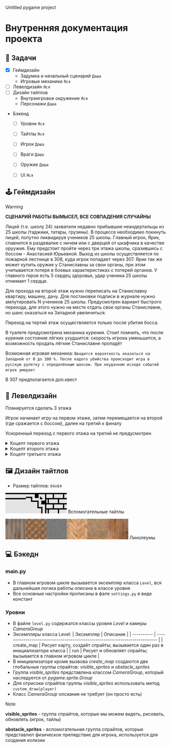 Untitled pygame project
# Внутренняя документация проекта



## 📑 Задачи
- [x] Геймдизайн
  - Задумка и начальный сценарий `Даша`
  - Игровые механики `Яся`
- [ ] Левелдизайн `Яся`
- [ ] Дизайн тайтлов
  - Внутреигровое окружение `Яся`
  - Персонажи `Даша`
- Бэкенд
  - [ ] Уровни `Яся`
  - [ ] Тайтлы `Яся`
  - [ ] Игрок `Даша`
  - [ ] Враги `Даша`
  - [ ] Оружие `Даша`
  - [ ] UI `Яся`


## 🕹 Геймдизайн 

> [!WARNING]
> **СЦЕНАРИЙ РАБОТЫ ВЫМЫСЕЛ, ВСЕ СОВПАДЕНИЯ СЛУЧАЙНЫ**

Лицей (т.е. школу 24) захватили недавно прибывшие неандертальцы из 25 школы (таджики, татары, грузины). В процессе необходимо покинуть лицей, попутно ликвидируя учеников 25 школы. Главный игрок, Ярик, спавнится в раздевалке с ничем или с дверцей от шкафчика в качестве оруужия. Ему предстоит пройти через три этажа школы, сразившись с боссом - Анастасией Юрьевной. Выход из школы осуществляется по пожарной лестнице в 308, куда игрок попадает через 307. Ярик так же может купить оружие у Станиславны за свои органы, при этом учитывается потеря в боевых характеристиках с потерей органов. У главного героя есть 5 сердец здоровья, удар ученика 25 школы отнимает 1 сердце.

Для прохода на второй этаж нужно переписать на Станиславну квартиру, машину, дачу. Для постановки подписи в журнале нужно ампутировать N учеников 25 школы. Предусмотрен вариант быстрого перехода, для этого нужно на месте отдать свои органы Станиславне, но шанс оказаться на Западной увеличиться.

Переход на тертий этаж осуществляется только после убития босса.

В туалете предусмотрена механика курения. Стоит помнить, что после курения состояние лёгких ухудшится: скорость игрока уменьшится, а возможность продать лёгкие Станиславне пропадёт 

Возможная игровая механика: `Вводится вероятность оказаться на Западной от 0 до 100 %. После кадого убийства происходит игра в русскую рулетку с определённым шансом. При неудачном исходе событий игрок умерает`

В 307 предполагается доп.квест


## 📐 Левелдизайн
Планируется сделать 3 этажа

Игрок начинает игру на первом этаже, затем перемещается на второй (где сражается с боссом), далее на третий к финалу

Ускоренный переход с первого этажа на третий не предусмотрен

<details>
<summary>Коцепт первого этажа</summary>
  
![Коцепт-план первого этажа](https://github.com/PlakIA/pygame-resources/blob/d871d09b56135a5b743909c981f53a61befa4bc1/docs-resources/concept%20plan%201.png)
![Коцепт-арт первого этажа](https://github.com/PlakIA/pygame-resources/blob/c5847f021d04d25b91ea085617517950dda07b19/docs-resources/map%201.png)
![1-1](https://github.com/PlakIA/pygame-resources/blob/c5847f021d04d25b91ea085617517950dda07b19/docs-resources/1-1.png)
![1-2](https://github.com/PlakIA/pygame-resources/blob/c5847f021d04d25b91ea085617517950dda07b19/docs-resources/1-2.png)
</details>

<details>
<summary>Коцепт второго этажа</summary>
  
![Коцепт-план второго этажа](https://github.com/PlakIA/pygame-resources/blob/3d5b27d0a575e3935f3351662a703a1c13aea194/docs-resources/concept%20plan%202.png)
</details>

<details>
<summary>Коцепт третьего этажа</summary>
  
![Коцепт-план третьего этажа](https://github.com/PlakIA/pygame-resources/blob/3d5b27d0a575e3935f3351662a703a1c13aea194/docs-resources/concept%20plan%203.png)
</details>


## 🖼 Дизайн тайтлов
- Размер тайтлов: `64x64`

![Вспомогательные тайтлы](https://github.com/PlakIA/pygame-resources/blob/d180b149201b317f56cf90bbfe88a0f84034ecba/docs-resources/tiles-0.png)
Вспомогательные тайтлы

![Линолеумы](https://github.com/PlakIA/pygame-resources/blob/d180b149201b317f56cf90bbfe88a0f84034ecba/docs-resources/tiles-1.png)
Линолеумы


## 💻 Бэкедн


### main.py
- В главном игровом цикле вызывается эксемпляр класса `Level`, вся дальнейшая логика работы описана в классе уровня
- Все основные настройки прописаны в фале `settings.py` в виде констант

  
### Уровни
- В файле `level.py` содержатся классы уровня *Level* и камеры *CameraGroup*
- Эксемпляры класса Level:
    | Эксемпляр  | Описание                                                                   |
    | ---------- | -------------------------------------------------------------------------- |
    | create_map | Рисует карту, создаёт спрайты; вызывается один раз в инициализаторе класса |
    | run        | Рисует и обновляет спрайты; вызывается в главном игровом цикле             |
- В инициализаторе кроме вызвова *create_map* создаются две глобальные группы спрайтов: *visible_sprites* и *obstacle_sprites*
- Группа *visible_sprites* представлена классом *CameraGroup*, который наследуется от *pygame.sprite.Group*
- Для отрисоки спрайтов группы *visible_sprites* использовать метод `custom_draw(player)`
- Класс *CameraGroup* опсиания не требует (он просто есть)

> [!NOTE]
  > **visible_sprites** - группа спрайтов, которые мы можем видеть, рисовать, обновлять (игрок, тайлы)
  > 
  > **obstacle_sprites** - вспомогательная группа спрайтов, которые представлют физическое препядствие для игрока, используется для создания колизии
  
